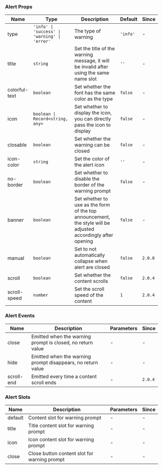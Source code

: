### Alert Props

| Name          | Type                                          | Description                                                                                                  | Default  | Since   |
| ------------- | --------------------------------------------- | ------------------------------------------------------------------------------------------------------------ | -------- | ------- |
| type          | `'info' \| 'success' \| 'warning' \| 'error'` | The type of warning                                                                                          | `'info'` | -       |
| title         | `string`                                      | Set the title of the warning message, it will be invalid after using the same name slot                      | `''`     | -       |
| colorful-text | `boolean`                                     | Set whether the font has the same color as the type                                                          | `false`  | -       |
| icon          | `boolean \| Record<string, any>`              | Set whether to display the icon, you can directly pass the icon to display                                   | `false`  | -       |
| closable      | `boolean`                                     | Set whether the warning can be closed                                                                        | `false`  | -       |
| icon-color    | `string`                                      | Set the color of the alert icon                                                                              | `''`     | -       |
| no-border     | `boolean`                                     | Set whether to disable the border of the warning prompt                                                      | `false`  | -       |
| banner        | `boolean`                                     | Set whether to use as the form of the top announcement, the style will be adjusted accordingly after opening | `false`  | -       |
| manual        | `boolean`                                     | Set to not automatically collapse when alert are closed                                                      | `false`  | `2.0.0` |
| scroll        | `boolean`                                     | Set whether the content scrolls                                                                              | `false`  | `2.0.4` |
| scroll-speed  | `number`                                      | Set the scroll speed of the content                                                                          | `1`      | `2.0.4` |

### Alert Events

| Name       | Description                                                 | Parameters | Since   |
| ---------- | ----------------------------------------------------------- | ---------- | ------- |
| close      | Emitted when the warning prompt is closed, no return value  | -          | -       |
| hide       | Emitted when the warning prompt disappears, no return value | -          | -       |
| scroll-end | Emitted every time a content scroll ends                    | -          | `2.0.4` |

### Alert Slots

| Name    | Description                                  | Parameters | Since |
| ------- | -------------------------------------------- | ---------- | ----- |
| default | Content slot for warning prompt              | -          | -     |
| title   | Title content slot for warning prompt        | -          | -     |
| icon    | Icon content slot for warning prompt         | -          | -     |
| close   | Close button content slot for warning prompt | -          | -     |
